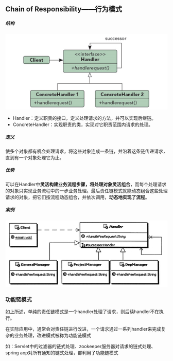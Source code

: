## Chain of Responsibility——行为模式

##### 结构

![image-20220607080954152](images/image-20220607080954152.png)

- Handler：定义职责的接口，定义处理请求的方法，并可以实现后继链。
- ConcreteHandler：实现职责的类，实现对它职责范围内请求的处理。

##### 定义

使多个对象都有机会处理请求，将这些对象连成一条链，并沿着这条链传递请求，直到有一个对象处理它为止。

##### 优势

可以在Handler中**灵活构建业务流程步骤，将处理对象灵活组合**，而每个处理请求的对象只实现业务流程中的一步业务处理。最后责任链模式就能动态组合这些处理请求的对象，把它们按流程动态组合，并依次调用，**动态地实现了流程**。

##### 案例

![image-20220607081705251](images/image-20220607081705251.png)



### 功能链模式

如上所述，单纯的责任链模式是一个handler处理了请求，则后续handler不在执行。

在实际应用中，通常会对责任链进行改进，一个请求通过一系列handler来完成复杂的业务处理，改进模式被称为功能链模式

如：Servlet中的过滤器的链式处理、zookeeper服务器对请求的链式处理、spring aop对所有通知的链式处理，都利用了功能链模式

